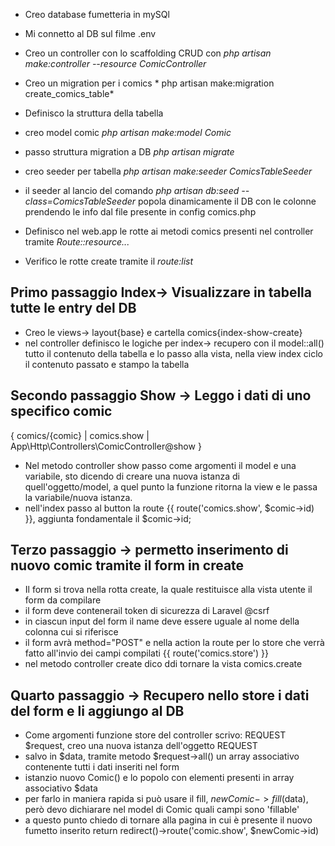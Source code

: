- Creo database fumetteria in mySQl
- Mi connetto al DB sul filme .env
- Creo un controller con lo scaffolding CRUD con *php artisan make:controller --resource ComicController*
- Creo un migration per i comics * php artisan make:migration create_comics_table*
- Definisco la struttura della tabella
- creo model comic *php artisan make:model Comic*
- passo struttura migration a DB *php artisan migrate*
- creo seeder per tabella *php artisan make:seeder ComicsTableSeeder*
- il seeder al lancio del comando *php artisan db:seed --class=ComicsTableSeeder* popola dinamicamente il DB con le colonne prendendo le info dal file presente in config comics.php

- Definisco nel web.app le rotte ai metodi comics presenti nel controller tramite *Route::resource...*
- Verifico le rotte create tramite il *route:list*

## Primo passaggio Index-> Visualizzare in tabella tutte le entry del DB
- Creo le views-> layout{base} e cartella comics{index-show-create}
- nel controller definisco le logiche per index-> recupero con il model::all() tutto il contenuto della tabella e lo passo alla vista, nella view index ciclo il contenuto passato e stampo la tabella

## Secondo passaggio Show -> Leggo i dati di uno specifico comic
{ comics/{comic} | comics.show | App\Http\Controllers\ComicController@show }
- Nel metodo controller show passo come argomenti il model e una variabile, sto dicendo di creare una nuova istanza di quell'oggetto/model, a quel punto la funzione ritorna la view e le passa la variabile/nuova istanza.
- nell'index passo al button la route {{ route('comics.show', $comic->id) }}, aggiunta fondamentale il $comic->id;

## Terzo passaggio -> permetto inserimento di nuovo comic tramite il form in create
- Il form si trova nella rotta create, la quale restituisce alla vista utente il form da compilare
- il form deve contenerail token di sicurezza di Laravel @csrf
- in ciascun input del form il name deve essere uguale al nome della colonna cui si riferisce
- il form avrà method="POST" e nella action la route per lo store che verrà fatto all'invio dei campi compilati {{ route('comics.store') }}
- nel metodo controller create dico ddi tornare la vista comics.create

## Quarto passaggio -> Recupero nello store i dati del form e li aggiungo al DB
- Come argomenti funzione store del controller scrivo: REQUEST $request, creo una nuova istanza dell'oggetto REQUEST
- salvo in $data, tramite metodo $request->all() un array associativo contenente tutti i dati inseriti nel form
- istanzio nuovo Comic() e lo popolo con elementi presenti in array associativo $data
- per farlo in maniera rapida si può usare il fill, $newComic->fill($data), però devo dichiarare nel model di Comic quali campi sono 'fillable'
- a questo punto chiedo di tornare alla pagina in cui è presente il nuovo fumetto inserito return redirect()->route('comic.show', $newComic->id)

